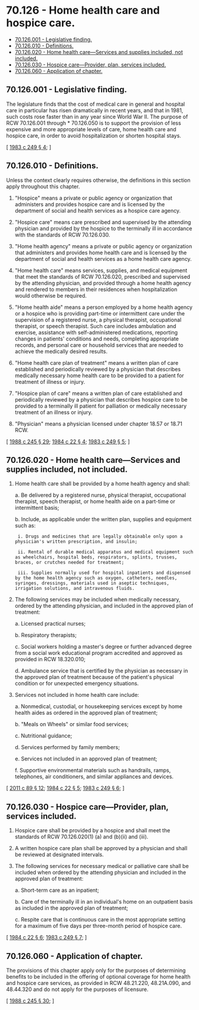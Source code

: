 # 70.126 - Home health care and hospice care.
* [70.126.001 - Legislative finding.](#70126001---legislative-finding)
* [70.126.010 - Definitions.](#70126010---definitions)
* [70.126.020 - Home health care—Services and supplies included, not included.](#70126020---home-health-careservices-and-supplies-included-not-included)
* [70.126.030 - Hospice care—Provider, plan, services included.](#70126030---hospice-careprovider-plan-services-included)
* [70.126.060 - Application of chapter.](#70126060---application-of-chapter)
## 70.126.001 - Legislative finding.
The legislature finds that the cost of medical care in general and hospital care in particular has risen dramatically in recent years, and that in 1981, such costs rose faster than in any year since World War II. The purpose of RCW 70.126.001 through * 70.126.050 is to support the provision of less expensive and more appropriate levels of care, home health care and hospice care, in order to avoid hospitalization or shorten hospital stays.

\[ [1983 c 249 § 4](http://leg.wa.gov/CodeReviser/documents/sessionlaw/1983c249.pdf?cite=1983%20c%20249%20§%204); \]

## 70.126.010 - Definitions.
Unless the context clearly requires otherwise, the definitions in this section apply throughout this chapter.

1. "Hospice" means a private or public agency or organization that administers and provides hospice care and is licensed by the department of social and health services as a hospice care agency.

2. "Hospice care" means care prescribed and supervised by the attending physician and provided by the hospice to the terminally ill in accordance with the standards of RCW 70.126.030.

3. "Home health agency" means a private or public agency or organization that administers and provides home health care and is licensed by the department of social and health services as a home health care agency.

4. "Home health care" means services, supplies, and medical equipment that meet the standards of RCW 70.126.020, prescribed and supervised by the attending physician, and provided through a home health agency and rendered to members in their residences when hospitalization would otherwise be required.

5. "Home health aide" means a person employed by a home health agency or a hospice who is providing part-time or intermittent care under the supervision of a registered nurse, a physical therapist, occupational therapist, or speech therapist. Such care includes ambulation and exercise, assistance with self-administered medications, reporting changes in patients' conditions and needs, completing appropriate records, and personal care or household services that are needed to achieve the medically desired results.

6. "Home health care plan of treatment" means a written plan of care established and periodically reviewed by a physician that describes medically necessary home health care to be provided to a patient for treatment of illness or injury.

7. "Hospice plan of care" means a written plan of care established and periodically reviewed by a physician that describes hospice care to be provided to a terminally ill patient for palliation or medically necessary treatment of an illness or injury.

8. "Physician" means a physician licensed under chapter 18.57 or 18.71 RCW.

\[ [1988 c 245 § 29](http://leg.wa.gov/CodeReviser/documents/sessionlaw/1988c245.pdf?cite=1988%20c%20245%20§%2029); [1984 c 22 § 4](http://leg.wa.gov/CodeReviser/documents/sessionlaw/1984c22.pdf?cite=1984%20c%2022%20§%204); [1983 c 249 § 5](http://leg.wa.gov/CodeReviser/documents/sessionlaw/1983c249.pdf?cite=1983%20c%20249%20§%205); \]

## 70.126.020 - Home health care—Services and supplies included, not included.
1. Home health care shall be provided by a home health agency and shall:

    a. Be delivered by a registered nurse, physical therapist, occupational therapist, speech therapist, or home health aide on a part-time or intermittent basis;

    b. Include, as applicable under the written plan, supplies and equipment such as:

        i. Drugs and medicines that are legally obtainable only upon a physician's written prescription, and insulin;

        ii. Rental of durable medical apparatus and medical equipment such as wheelchairs, hospital beds, respirators, splints, trusses, braces, or crutches needed for treatment;

        iii. Supplies normally used for hospital inpatients and dispensed by the home health agency such as oxygen, catheters, needles, syringes, dressings, materials used in aseptic techniques, irrigation solutions, and intravenous fluids.

2. The following services may be included when medically necessary, ordered by the attending physician, and included in the approved plan of treatment:

    a. Licensed practical nurses;

    b. Respiratory therapists;

    c. Social workers holding a master's degree or further advanced degree from a social work educational program accredited and approved as provided in RCW 18.320.010;

    d. Ambulance service that is certified by the physician as necessary in the approved plan of treatment because of the patient's physical condition or for unexpected emergency situations.

3. Services not included in home health care include:

    a. Nonmedical, custodial, or housekeeping services except by home health aides as ordered in the approved plan of treatment;

    b. "Meals on Wheels" or similar food services;

    c. Nutritional guidance;

    d. Services performed by family members;

    e. Services not included in an approved plan of treatment;

    f. Supportive environmental materials such as handrails, ramps, telephones, air conditioners, and similar appliances and devices.

\[ [2011 c 89 § 12](http://lawfilesext.leg.wa.gov/biennium/2011-12/Pdf/Bills/Session%20Laws/Senate/5020-S.SL.pdf?cite=2011%20c%2089%20§%2012); [1984 c 22 § 5](http://leg.wa.gov/CodeReviser/documents/sessionlaw/1984c22.pdf?cite=1984%20c%2022%20§%205); [1983 c 249 § 6](http://leg.wa.gov/CodeReviser/documents/sessionlaw/1983c249.pdf?cite=1983%20c%20249%20§%206); \]

## 70.126.030 - Hospice care—Provider, plan, services included.
1. Hospice care shall be provided by a hospice and shall meet the standards of RCW 70.126.020(1) (a) and (b)(ii) and (iii).

2. A written hospice care plan shall be approved by a physician and shall be reviewed at designated intervals.

3. The following services for necessary medical or palliative care shall be included when ordered by the attending physician and included in the approved plan of treatment:

    a. Short-term care as an inpatient;

    b. Care of the terminally ill in an individual's home on an outpatient basis as included in the approved plan of treatment;

    c. Respite care that is continuous care in the most appropriate setting for a maximum of five days per three-month period of hospice care.

\[ [1984 c 22 § 6](http://leg.wa.gov/CodeReviser/documents/sessionlaw/1984c22.pdf?cite=1984%20c%2022%20§%206); [1983 c 249 § 7](http://leg.wa.gov/CodeReviser/documents/sessionlaw/1983c249.pdf?cite=1983%20c%20249%20§%207); \]

## 70.126.060 - Application of chapter.
The provisions of this chapter apply only for the purposes of determining benefits to be included in the offering of optional coverage for home health and hospice care services, as provided in RCW 48.21.220, 48.21A.090, and 48.44.320 and do not apply for the purposes of licensure.

\[ [1988 c 245 § 30](http://leg.wa.gov/CodeReviser/documents/sessionlaw/1988c245.pdf?cite=1988%20c%20245%20§%2030); \]

